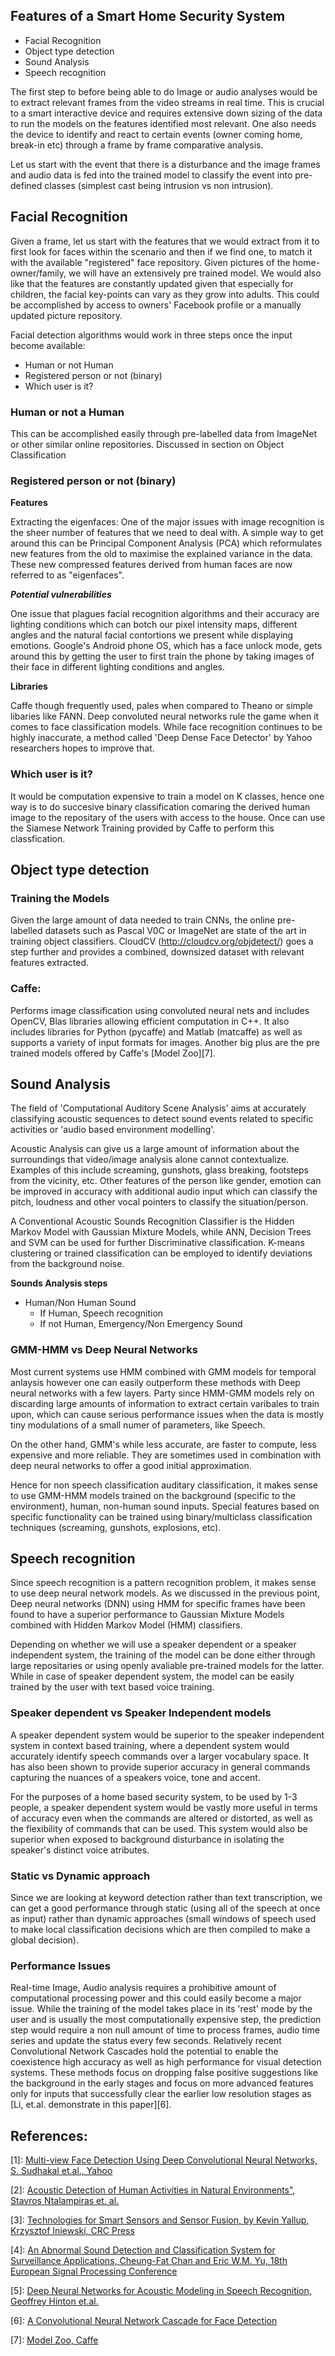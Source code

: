 
## Features of a Smart Home Security System

- Facial Recognition
- Object type detection
- Sound Analysis
- Speech recognition

The first step to before being able to do Image or audio analyses would be to extract relevant frames from the video streams in real time. This is crucial to a smart interactive device and requires extensive down sizing of the data to run the models on the features identified most relevant. One also needs the device to identify and react to certain events (owner coming home, break-in etc) through a frame by frame comparative analysis.

Let us start with the event that there is a disturbance and the image frames and audio data is fed into the trained model to classify the event into pre-defined classes (simplest cast being intrusion vs non intrusion).

## Facial Recognition

Given a frame, let us start with the features that we would extract from it to first look for faces within the scenario and then if we find one, to match it with the available "registered" face repository. Given pictures of the home-owner/family, we will have an extensively pre trained model. We would also like that the features are constantly updated given that especially for children, the facial key-points can vary as they grow into adults. This could be accomplished by access to owners' Facebook profile or a manually updated picture repository.

Facial detection algorithms would work in three steps once the input become available:

- Human or not Human
- Registered person or not (binary)
- Which user is it?

### Human or not a Human

This can be accomplished easily through pre-labelled data from ImageNet or other similar online repositories. Discussed in section on Object Classification

### Registered person or not (binary)

**Features**

Extracting the eigenfaces: One of the major issues with image recognition is the sheer number of features that we need to deal with. A simple way to get around this can be Principal Component Analysis (PCA) which reformulates new features from the old to maximise the explained variance in the data.  These new compressed features derived from human faces are now referred to as "eigenfaces".

***Potential vulnerabilities***

One issue that plagues facial recognition algorithms and their accuracy are lighting conditions which can botch our pixel intensity maps, different angles and the natural facial contortions we present while displaying emotions. Google's Android phone OS, which has a face unlock mode, gets around this by getting the user to first train the phone by taking images of their face in different lighting conditions and angles. 

**Libraries**

Caffe though frequently used, pales when compared to Theano or simple libaries like FANN. Deep convoluted neural networks rule the game when it comes to face classification models. While face recognition continues to be highly inaccurate, a method called 'Deep Dense Face Detector' by Yahoo researchers hopes to improve that.

### Which user is it?

It would be computation expensive to train a model on K classes, hence one way is to do succesive binary classification comaring the derived human image to the repositary of the users with access to the house. Once can use the Siamese Network Training provided by Caffe to perform this classfication.

## Object type detection

### Training the Models

Given the large amount of data needed to train CNNs, the online pre-labelled datasets such as Pascal V0C or ImageNet are state of the art in training object classifiers. CloudCV (<http://cloudcv.org/objdetect/>) goes a step further and provides a combined, downsized dataset with relevant features extracted.

### Caffe: 
Performs image classification using convoluted neural nets and includes OpenCV, Blas libraries allowing efficient computation in C++. It also includes libraries for Python (pycaffe) and Matlab (matcaffe) as well as supports a variety of input formats for images. Another big plus are the pre trained models offered by Caffe's [Model Zoo][7].

## Sound Analysis

The field of 'Computational Auditory Scene Analysis' aims at accurately classifying acoustic sequences to detect sound events related to specific activities or 'audio based environment modelling'.

Acoustic Analysis can give us a large amount of information about the surroundings that video/image analysis alone cannot contextualize. Examples of this include screaming, gunshots, glass breaking, footsteps from the vicinity, etc. Other features of the person like gender, emotion can be improved in accuracy with additional audio input which can classify the pitch, loudness and other vocal pointers to classify the situation/person.

A Conventional Acoustic Sounds Recognition Classifier is the Hidden Markov Model with Gaussian Mixture Models, while ANN, Decision Trees and SVM can be used for further Discriminative classification. K-means clustering or trained classification can be employed to identify deviations from the background noise.

**Sounds Analysis steps**

- Human/Non Human Sound
  - If Human, Speech recognition
  - If not Human, Emergency/Non Emergency Sound

### GMM-HMM vs Deep Neural Networks

Most current systems use HMM combined with GMM models for temporal anlaysis however one can easily outperform these methods with Deep neural networks with a few layers. Party since HMM-GMM models rely on discarding large amounts of information to extract certain varibales to train upon, which can cause serious performance issues when the data is mostly tiny modulations of a small numer of parameters, like Speech.

On the other hand, GMM's while less accurate, are faster to compute, less expensive and more reliable. They are sometimes used in combination with deep neural networks to offer a good initial approximation.

Hence for non speech classification auditary classification, it makes sense to use GMM-HMM models trained on the background (specific to the environment), human, non-human sound inputs. Special features based on specific functionality can be trained using binary/multiclass classification techniques (screaming, gunshots, explosions, etc). 

## Speech recognition

Since speech recognition is a pattern recognition problem, it makes sense to use deep neural network models. As we discussed in the previous point, Deep neural networks (DNN) using HMM for specific frames have been found to have a superior performance to Gaussian Mixture Models combined with Hidden Markov Model (HMM) classifiers.

Depending on whether we will use a speaker dependent or a speaker independent system, the training of the model can be done either through large repositaries or using openly avaliable pre-trained models for the latter. While in case of speaker dependent system, the model can be easily trained by the user with text based voice training.

### Speaker dependent vs Speaker Independent models

A speaker dependent system would be superior to the speaker independent system in context based training, where a dependent system would accurately identify speech commands over a larger vocabulary space. It has also been shown to provide superior accuracy in general commands capturing the nuances of a speakers voice, tone and accent.

For the purposes of a home based security system, to be used by 1-3 people, a speaker dependent system would be vastly more useful in terms of accuracy even when the commands are altered or distorted, as well as the flexibility of commands that can be used. This system would also be superior when exposed to background disturbance in isolating the speaker's distinct voice atributes.

### Static vs Dynamic approach

Since we are looking at keyword detection rather than text transcription, we can get a good performance through static (using all of the speech at once as input) rather than dynamic approaches (small windows of speech used to make local classification decisions which are then compiled to make a global decision).  

### Performance Issues

Real-time Image, Audio analysis requires a prohibitive amount of computational processing power and this could easily become a major issue. While the training of the model takes place in its 'rest' mode by the user and is usually the most computationally expensive step, the prediction step would require a non null amount of time to process frames, audio time series and update the status every few seconds. Relatively recent Convolutional Network Cascades hold the potential to enable the coexistence high accuracy as well as high performance for visual detection systems. These methods focus on dropping false positive suggestions like the background in the early stages and focus on more advanced features only for inputs that successfully clear the earlier low resolution  stages as [Li, et.al. demonstrate in this paper][6].

## References:

[1]: [Multi-view Face Detection Using Deep Convolutional Neural Networks, S. Sudhakal et.al., Yahoo](http://www.cvrobot.net/wp-content/uploads/2015/06/ICMR-2015-Multi-view-Face-Detection-Using-Deep-Convolutional-Neural-Networks.pdf)

[2]: [Acoustic Detection of Human Activities in Natural Environments", Stavros Ntalampiras et. al.](http://ec.europa.eu/environment/life/project/Projects/index.cfm?fuseaction=home.showFile&rep=file&fil=AMIBIO_periodical_article_EN_2012.pdf)

[3]: [Technologies for Smart Sensors and Sensor Fusion, by Kevin Yallup, Krzysztof Iniewski, CRC Press](https://books.google.ch/books?id=y27OBQAAQBAJ&pg=PA392&dq=human+activity+sound+detection+classifier&hl=en&sa=X&ved=0ahUKEwiOr6i7ofXLAhXIoQ4KHaDpCaIQ6AEIHTAA#v=onepage&q=human%20activity%20sound%20detection%20classifier&f=false)

[4]: [An Abnormal Sound Detection and Classification System for Surveillance Applications, Cheung-Fat Chan and Eric W.M. Yu, 18th European Signal Processing Conference](http://www.ee.cityu.edu.hk/~cfchan/sound_detection.pdf)

[5]: [Deep Neural Networks for Acoustic Modeling in Speech Recognition, Geoffrey Hinton et.al.](http://static.googleusercontent.com/media/research.google.com/en//pubs/archive/38131.pdf)

[6]: [A Convolutional Neural Network Cascade for Face Detection](http://www.cv-foundation.org/openaccess/content_cvpr_2015/papers/Li_A_Convolutional_Neural_2015_CVPR_paper.pdf)

[7]: [Model Zoo, Caffe](https://github.com/BVLC/caffe/wiki/Model-Zoo)

